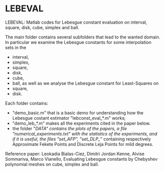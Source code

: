 # LEBEVAL
LEBEVAL: Matlab codes for Lebesgue constant evaluation on interval, square, disk, cube, simplex and ball.

The main folder contains several subfolders that lead to the wanted domain. In particular we examine the Lebesgue constants for some interpolation sets in the
- interval,
- simplex,
- square,
- disk,
- cube,
- ball,
as well as we analyse the Lebesgue constant for Least-Squares on
- square,
- disk.
  
Each folder contains:
- "demo_basic.m" that is a basic demo for understanding how the Lebesgue costant estimator "lebconst_eval_*.m" works;
- "demo_leb_*.m" makes all the experiments cited in the paper below.
- the folder "_DATA" contains the plots of the papers, a file "numerical_experiments.txt" with the statistics of the experiments, and if it is useful, the files "set_AFP_*", "set_DLP_*" 
containing respectively Approximate Fekete Points and Discrete Leja Points for mild degrees.


Reference paper:
Leokadia Bialas-Ciez, Dimitri Jordan Kenne, Alvise Sommariva, Marco Vianello, Evaluating Lebesgue constants by Chebyshev polynomial meshes on cube, simplex and ball.
